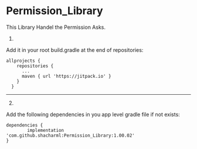 # Permission_Library
This Library Handel the Permission Asks.

1)

Add it in your root build.gradle at the end of repositories:

    allprojects {
        repositories {
          ...
          maven { url 'https://jitpack.io' }
        }
      }
      
------------------------------------------------------------------------------------------------------------

2)

Add the following dependencies in you app level gradle file if not exists:

    dependencies {
	        implementation 'com.github.shacharml:Permission_Library:1.00.02'
	}

   

